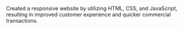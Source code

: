 Created a responsive website by utilizing HTML, CSS, and JavaScript, resulting in improved customer experience and quicker commercial transactions.
